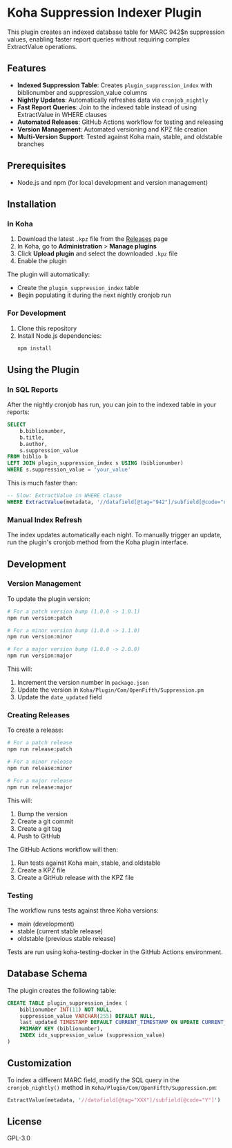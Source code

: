 # Koha Suppression Indexer Plugin

This plugin creates an indexed database table for MARC 942$n suppression values, enabling faster report queries without requiring complex ExtractValue operations.

## Features

- **Indexed Suppression Table**: Creates `plugin_suppression_index` with biblionumber and suppression_value columns
- **Nightly Updates**: Automatically refreshes data via `cronjob_nightly`
- **Fast Report Queries**: Join to the indexed table instead of using ExtractValue in WHERE clauses
- **Automated Releases**: GitHub Actions workflow for testing and releasing
- **Version Management**: Automated versioning and KPZ file creation
- **Multi-Version Support**: Tested against Koha main, stable, and oldstable branches

## Prerequisites

- Node.js and npm (for local development and version management)

## Installation

### In Koha

1. Download the latest `.kpz` file from the [Releases](../../releases) page
2. In Koha, go to **Administration** > **Manage plugins**
3. Click **Upload plugin** and select the downloaded `.kpz` file
4. Enable the plugin

The plugin will automatically:
- Create the `plugin_suppression_index` table
- Begin populating it during the next nightly cronjob run

### For Development

1. Clone this repository
2. Install Node.js dependencies:
   ```bash
   npm install
   ```

## Using the Plugin

### In SQL Reports

After the nightly cronjob has run, you can join to the indexed table in your reports:

```sql
SELECT
    b.biblionumber,
    b.title,
    b.author,
    s.suppression_value
FROM biblio b
LEFT JOIN plugin_suppression_index s USING (biblionumber)
WHERE s.suppression_value = 'your_value'
```

This is much faster than:
```sql
-- Slow: ExtractValue in WHERE clause
WHERE ExtractValue(metadata, '//datafield[@tag="942"]/subfield[@code="n"]') = 'your_value'
```

### Manual Index Refresh

The index updates automatically each night. To manually trigger an update, run the plugin's cronjob method from the Koha plugin interface.

## Development

### Version Management

To update the plugin version:

```bash
# For a patch version bump (1.0.0 -> 1.0.1)
npm run version:patch

# For a minor version bump (1.0.0 -> 1.1.0)
npm run version:minor

# For a major version bump (1.0.0 -> 2.0.0)
npm run version:major
```

This will:
1. Increment the version number in `package.json`
2. Update the version in `Koha/Plugin/Com/OpenFifth/Suppression.pm`
3. Update the `date_updated` field

### Creating Releases

To create a release:

```bash
# For a patch release
npm run release:patch

# For a minor release
npm run release:minor

# For a major release
npm run release:major
```

This will:
1. Bump the version
2. Create a git commit
3. Create a git tag
4. Push to GitHub

The GitHub Actions workflow will then:
1. Run tests against Koha main, stable, and oldstable
2. Create a KPZ file
3. Create a GitHub release with the KPZ file

### Testing

The workflow runs tests against three Koha versions:
- main (development)
- stable (current stable release)
- oldstable (previous stable release)

Tests are run using koha-testing-docker in the GitHub Actions environment.

## Database Schema

The plugin creates the following table:

```sql
CREATE TABLE plugin_suppression_index (
    biblionumber INT(11) NOT NULL,
    suppression_value VARCHAR(255) DEFAULT NULL,
    last_updated TIMESTAMP DEFAULT CURRENT_TIMESTAMP ON UPDATE CURRENT_TIMESTAMP,
    PRIMARY KEY (biblionumber),
    INDEX idx_suppression_value (suppression_value)
)
```

## Customization

To index a different MARC field, modify the SQL query in the `cronjob_nightly()` method in `Koha/Plugin/Com/OpenFifth/Suppression.pm`:

```perl
ExtractValue(metadata, '//datafield[@tag="XXX"]/subfield[@code="Y"]')
```

## License

GPL-3.0